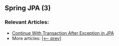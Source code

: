 ## Spring JPA (3)

### Relevant Articles: 
- [Continue With Transaction After Exception in JPA](https://www.baeldung.com/spring-jpa-continue-txn-after-exception)
- More articles: [[<-- prev]](/spring-jpa-2)
